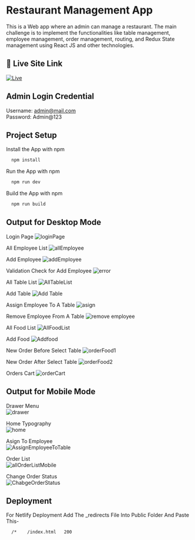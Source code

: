 
# Restaurant Management App

This is a Web app where an admin can manage a restaurant. The main challenge is to implement the functionalities like table management, employee management, order management, routing, and Redux State management using React JS and other technologies.


## 🔗 Live Site Link
[![Live](https://img.shields.io/badge/Restaurant_Management_App-000?style=for-the-badge&logo=ko-fi&logoColor=white)](https://sparkly-longma-26edc6.netlify.app)



## Admin Login Credential

Username: admin@mail.com \
Password: Admin@123

## Project Setup

Install the App with npm

```bash
  npm install
```

Run the App with npm

```bash
  npm run dev
```

Build the App with npm

```bash
  npm run build
```
    
## Output for Desktop Mode

Login Page
![loginPage](https://github.com/firose-munna/restauremt/assets/105736440/ee005fca-1f88-485d-af61-d19597b21ee5)

All Employee List
![allEmployee](https://github.com/firose-munna/restauremt/assets/105736440/7e23ccb0-c45f-4b25-8a79-28829727498c)

Add Employee
![addEmployee](https://github.com/firose-munna/restauremt/assets/105736440/ab7c9a9d-b8fa-42aa-9c55-555173896429)

Validation Check for Add Employee
![error](https://github.com/firose-munna/restauremt/assets/105736440/4d515c09-5181-4734-a444-3b2cfd4fdafa)

All Table List
![AllTableList](https://github.com/firose-munna/restauremt/assets/105736440/fb87f6e3-97e8-434b-93a8-04f317abedcd)

Add Table
![Add Table](https://github.com/firose-munna/restauremt/assets/105736440/4b0cfb5f-6c31-4671-a811-fee2c65987ee)

Assign Employee To A Table
![asign](https://github.com/firose-munna/restauremt/assets/105736440/4965225d-144e-41a3-8256-112cc7768ca3)

Remove Employee From A Table
![remove employee](https://github.com/firose-munna/restauremt/assets/105736440/9377080a-e1f8-4ac3-8d40-7f5b76504919)

All Food List
![AllFoodList](https://github.com/firose-munna/restauremt/assets/105736440/9ba87ac5-5e96-402e-860c-fc807b241a05)

Add Food
![Addfood](https://github.com/firose-munna/restauremt/assets/105736440/68d37f38-0381-4544-9010-1e1e5185381e)

New Order Before Select Table
![orderFood1](https://github.com/firose-munna/restauremt/assets/105736440/e4e51925-3b28-4209-b513-d3edce6aa4bb)

New Order After Select Table
![orderFood2](https://github.com/firose-munna/restauremt/assets/105736440/5bbf3801-26d5-44ae-aad4-4b89c41449e1)

Orders Cart
![orderCart](https://github.com/firose-munna/restauremt/assets/105736440/73897f9e-7f8c-4dfb-a15b-5bb5d9ed6c58)

## Output for Mobile Mode

Drawer Menu \
![drawer](https://github.com/firose-munna/restauremt/assets/105736440/94469896-048b-46a6-902d-caebebefe2a4)

Home Typography \
![home](https://github.com/firose-munna/restauremt/assets/105736440/038f42ed-65cd-4e63-9143-66d1a483d68a)

Asign To Employee \
![AssignEmployeeToTable](https://github.com/firose-munna/restauremt/assets/105736440/fc1ab84e-4178-402e-9ac1-bbf2c185e3a6)

Order List \
![allOrderListMobile](https://github.com/firose-munna/restauremt/assets/105736440/eb1bbdc4-06f7-4a11-b0ca-9a3f7b0a2c7e)

Change Order Status \
![ChabgeOrderStatus](https://github.com/firose-munna/restauremt/assets/105736440/c9b96e70-2444-441e-8f7a-58ebacf2d491)

## Deployment

For Netlify Deployment Add The _redirects File Into Public Folder And Paste This-

```bash
  /*    /index.html   200
```

